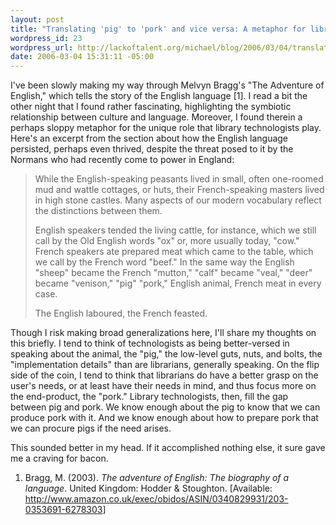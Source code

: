 ```yaml
--- 
layout: post
title: "Translating 'pig' to 'pork' and vice versa: A metaphor for library technologists"
wordpress_id: 23
wordpress_url: http://lackoftalent.org/michael/blog/2006/03/04/translating-pig-to-pork-and-vice-versa-a-metaphor-for-library-technologists/
date: 2006-03-04 15:31:11 -05:00
---
```

I've been slowly making my way through Melvyn Bragg's "The Adventure of English," which tells the story of the English language [1]. I read a bit the other night that I found rather fascinating, highlighting the symbiotic relationship between culture and language. Moreover, I found therein a perhaps sloppy metaphor for the unique role that library technologists play. Here's an excerpt from the section about how the English language persisted, perhaps even thrived, despite the threat posed to it by the Normans who had recently come to power in England:
<blockquote>While the English-speaking peasants lived in small, often one-roomed mud and wattle cottages, or huts, their French-speaking masters lived in high stone castles. Many aspects of our modern vocabulary reflect the distinctions between them.

English speakers tended the living cattle, for instance, which we still call by the Old English words "ox" or, more usually today, "cow." French speakers ate prepared meat which came to the table, which we call by the French word "beef." In the same way the English "sheep" became the French "mutton," "calf" became "veal," "deer" became "venison," "pig" "pork," English animal, French meat in every case.

The English laboured, the French feasted.</blockquote>
Though I risk making broad generalizations here, I'll share my thoughts on this briefly. I tend to think of technologists as being better-versed in speaking about the animal, the "pig," the low-level guts, nuts, and bolts, the "implementation details" than are librarians, generally speaking. On the flip side of the coin, I tend to think that librarians do have a better grasp on the user's needs, or at least have their needs in mind, and thus focus more on the end-product, the "pork." Library technologists, then, fill the gap between pig and pork. We know enough about the pig to know that we can produce pork with it. And we know enough about how to prepare pork that we can procure pigs if the need arises.

This sounded better in my head. If it accomplished nothing else, it sure gave me a craving for bacon.

1. Bragg, M. (2003). <em>The adventure of English: The biography of a language</em>. United Kingdom: Hodder & Stoughton. [Available: <font color="#8000ff"><a href="http://www.amazon.co.uk/exec/obidos/ASIN/0340829931/203-0353691-6278303" target="_blank">http://www.amazon.co.uk/exec/obidos/ASIN/0340829931/203-0353691-6278303</a></font>]

